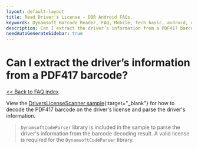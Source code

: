 ```yaml
---
layout: default-layout
title: Read Driver's License - DBR Android FAQs.
keywords: Dynamsoft Barcode Reader, FAQ, Mobile, tech basic, android, driver license, info
description: Can I extract the driver’s information from a PDF417 barcode? - DBR Android FAQs.
needAutoGenerateSidebar: true
---
```


# Can I extract the driver’s information from a PDF417 barcode?

[<< Back to FAQ index](index.md)

View the [DriversLicenseScanner sample](https://github.com/Dynamsoft/capture-vision-mobile-samples/tree/dcv_v2.6.1003/Android/DriversLicenseScanner){:target="_blank"} for how to decode the PDF417 barcode on the driver's license and parse the driver's information.

> `DynamsoftCodeParser` library is included in the sample to parse the driver's information from the barcode decoding result. A valid license is required for the `DynamsoftCodeParser` library.
